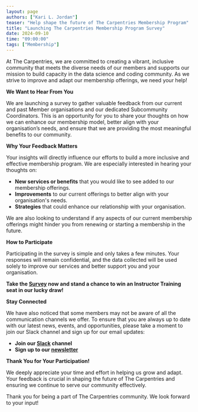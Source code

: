 ```yaml
---
layout: page
authors: ["Kari L. Jordan"]
teaser: "Help shape the future of The Carpentries Membership Program"
title: "Launching The Carpentries Membership Program Survey"
date: 2024-09-10
time: "09:00:00"
tags: ["Membership"]
---
```


At The Carpentries, we are committed to creating a vibrant, inclusive community that meets the diverse needs of our members and supports our mission to build capacity in the data science and coding community. As we strive to improve and adapt our membership offerings, we need your help!

**We Want to Hear From You**

We are launching a survey to gather valuable feedback from our current and past Member organisations and our dedicated Subcommunity Coordinators. This is an opportunity for you to share your thoughts on how we can enhance our membership model, better align with your organisation’s needs, and ensure that we are providing the most meaningful benefits to our community.

**Why Your Feedback Matters**

Your insights will directly influence our efforts to build a more inclusive and effective membership program. We are especially interested in hearing your thoughts on:

- **New services or benefits** that you would like to see added to our membership offerings.
- **Improvements** to our current offerings to better align with your organisation's needs.
- **Strategies** that could enhance our relationship with your organisation.

We are also looking to understand if any aspects of our current membership offerings might hinder you from renewing or starting a membership in the future.

**How to Participate**

Participating in the survey is simple and only takes a few minutes. Your responses will remain confidential, and the data collected will be used solely to improve our services and better support you and your organisation.

**Take the [Survey](https://carpentries.typeform.com/to/cSkqdrOL) now and stand a chance to win an Instructor Training seat in our lucky draw!**

**Stay Connected**

We have also noticed that some members may not be aware of all the communication channels we offer. To ensure that you are always up to date with our latest news, events, and opportunities, please take a moment to join our Slack channel and sign up for our email updates:

- **Join our [Slack](https://slack-invite.carpentries.org/) channel**
- **Sign up to our [newsletter](https://carpentries.org/newsletter/)**

**Thank You for Your Participation!**

We deeply appreciate your time and effort in helping us grow and adapt. Your feedback is crucial in shaping the future of The Carpentries and ensuring we continue to serve our community effectively.

Thank you for being a part of The Carpentries community. We look forward to your input!
